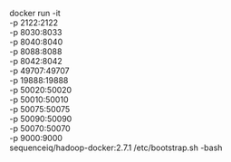 docker run -it \
-p 2122:2122 \
-p 8030:8033 \
-p 8040:8040 \
-p 8088:8088 \
-p 8042:8042 \
-p 49707:49707 \
-p 19888:19888 \
-p 50020:50020 \
-p 50010:50010  \
-p 50075:50075 \
-p 50090:50090 \
-p 50070:50070 \
-p 9000:9000 \
sequenceiq/hadoop-docker:2.7.1 /etc/bootstrap.sh -bash

